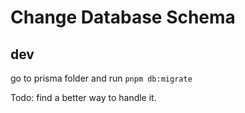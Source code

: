 # Change Database Schema

## dev

go to prisma folder and run `pnpm db:migrate`

Todo: find a better way to handle it.
